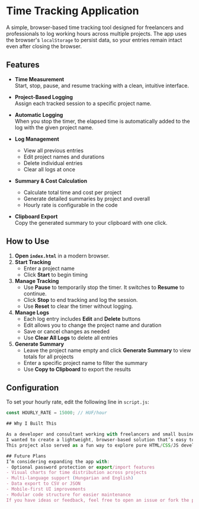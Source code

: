 # Time Tracking Application

A simple, browser-based time tracking tool designed for freelancers and professionals to log working hours across multiple projects. The app uses the browser's `localStorage` to persist data, so your entries remain intact even after closing the browser.

## Features

- **Time Measurement**  
  Start, stop, pause, and resume tracking with a clean, intuitive interface.

- **Project-Based Logging**  
  Assign each tracked session to a specific project name.

- **Automatic Logging**  
  When you stop the timer, the elapsed time is automatically added to the log with the given project name.

- **Log Management**  
  - View all previous entries  
  - Edit project names and durations  
  - Delete individual entries  
  - Clear all logs at once

- **Summary & Cost Calculation**  
  - Calculate total time and cost per project  
  - Generate detailed summaries by project and overall  
  - Hourly rate is configurable in the code

- **Clipboard Export**  
  Copy the generated summary to your clipboard with one click.

## How to Use

1. **Open `index.html`** in a modern browser.
2. **Start Tracking**  
   - Enter a project name  
   - Click **Start** to begin timing
3. **Manage Tracking**  
   - Use **Pause** to temporarily stop the timer. It switches to **Resume** to continue.  
   - Click **Stop** to end tracking and log the session.  
   - Use **Reset** to clear the timer without logging.
4. **Manage Logs**  
   - Each log entry includes **Edit** and **Delete** buttons  
   - Edit allows you to change the project name and duration  
   - Save or cancel changes as needed  
   - Use **Clear All Logs** to delete all entries
5. **Generate Summary**  
   - Leave the project name empty and click **Generate Summary** to view totals for all projects  
   - Enter a specific project name to filter the summary  
   - Use **Copy to Clipboard** to export the results

## Configuration

To set your hourly rate, edit the following line in `script.js`:

```javascript
const HOURLY_RATE = 15000; // HUF/hour

## Why I Built This

As a developer and consultant working with freelancers and small businesses, I often noticed how time tracking tools are either too complex or locked behind subscriptions.
I wanted to create a lightweight, browser-based solution that’s easy to use, requires no login, and stores data locally — perfect for quick tracking without distractions.
This project also served as a fun way to explore pure HTML/CSS/JS development, and to experiment with user-friendly UI and localStorage-based persistence.

## Future Plans
I’m considering expanding the app with:
- Optional password protection or export/import features
- Visual charts for time distribution across projects
- Multi-language support (Hungarian and English)
- Data export to CSV or JSON
- Mobile-first UI improvements
- Modular code structure for easier maintenance
If you have ideas or feedback, feel free to open an issue or fork the project!

